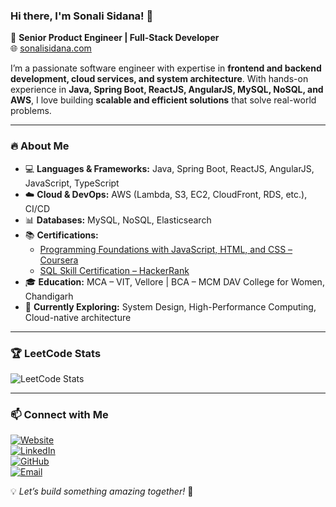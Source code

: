 ### Hi there, I'm Sonali Sidana! 👋

🚀 **Senior Product Engineer | Full-Stack Developer**  
🌐 [sonalisidana.com](https://sonalisidana.com)

I’m a passionate software engineer with expertise in **frontend and backend development, cloud services, and system architecture**. With hands-on experience in **Java, Spring Boot, ReactJS, AngularJS, MySQL, NoSQL, and AWS**, I love building **scalable and efficient solutions** that solve real-world problems.

---

### 🔥 About Me
- 💻 **Languages & Frameworks:** Java, Spring Boot, ReactJS, AngularJS, JavaScript, TypeScript  
- ☁️ **Cloud & DevOps:** AWS (Lambda, S3, EC2, CloudFront, RDS, etc.), CI/CD  
- 📊 **Databases:** MySQL, NoSQL, Elasticsearch  
- 📚 **Certifications:**  
  - [Programming Foundations with JavaScript, HTML, and CSS – Coursera](https://coursera.org/share/de082f4aed5c2aecc9bac87b9e474b28)  
  - [SQL Skill Certification – HackerRank](https://www.hackerrank.com/certificates/cefe7388b11a)  
- 🎓 **Education:** MCA – VIT, Vellore | BCA – MCM DAV College for Women, Chandigarh  
- 🌱 **Currently Exploring:** System Design, High-Performance Computing, Cloud-native architecture  

---

### 🏆 LeetCode Stats
![LeetCode Stats](https://leetcard.jacoblin.cool/sonali_sidana?theme=dark&font=Monospace)

---

### 📫 Connect with Me

[![Website](https://img.shields.io/badge/Website-sonalisidana.com-0A0A0A?style=flat&logo=Google-Chrome&logoColor=white)](https://sonalisidana.com)  
[![LinkedIn](https://img.shields.io/badge/-LinkedIn-blue?style=flat&logo=linkedin)](https://www.linkedin.com/in/sonali-sidana-1310/)  
[![GitHub](https://img.shields.io/badge/-GitHub-black?style=flat&logo=github)](https://github.com/sonalisidana13)  
[![Email](https://img.shields.io/badge/Email-me-red?style=flat&logo=gmail)](mailto:sonalisidana13@gmail.com)

💡 *Let’s build something amazing together!* 🚀
<!---
sonalisidana13/sonalisidana13 is a ✨ special ✨ repository because its `README.md` (this file) appears on your GitHub profile.
You can click the Preview link to take a look at your changes.
--->
